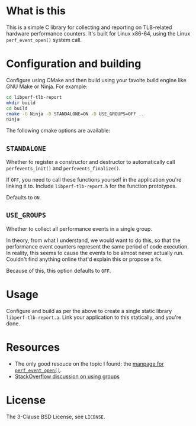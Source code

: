 # What is this

This is a simple C library for collecting and reporting on TLB-related hardware performance counters. It's built for Linux x86-64, using the Linux `perf_event_open()` system call.

# Configuration and building

Configure using CMake and then build using your favoite build engine like GNU Make or Ninja. For example:

```bash
cd libperf-tlb-report
mkdir build
cd build
cmake -G Ninja -D STANDALONE=ON -D USE_GROUPS=OFF ..
ninja
```

The following cmake options are available:

## `STANDALONE`

Whether to register a constructor and destructor to automatically call `perfevents_init()` and `perfevents_finalize()`.

If `OFF`, you need to call these functions yourself in the application you're linking it to. Include `libperf-tlb-report.h` for the function prototypes.

Defaults to `ON`.

## `USE_GROUPS`

Whether to collect all performance events in a single group.

In theory, from what I understand, we would want to do this, so that the performance event counters represent the same period of code execution. In reality, this seems to cause the events to be almost never actually run. Couldn't find anything online that'd explain this or propose a fix.

Because of this, this option defaults to `OFF`.

# Usage

Configure and build as per the above to create a single static library `libperf-tlb-report.a`. Link your application to this statically, and you're done.

# Resources

 - The only good resouce on the topic I found: the [manpage for `perf_event_open()`](http://man7.org/linux/man-pages/man2/perf_event_open.2.html).
 - [StackOverflow discussion on using groups](https://stackoverflow.com/a/42092180/128240)

# License

The 3-Clause BSD License, see `LICENSE`.
